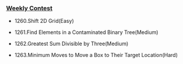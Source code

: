 ### [Weekly Contest](https://leetcode.com/contest/weekly-contest-163)

- 1260.Shift 2D Grid(Easy)

- 1261.Find Elements in a Contaminated Binary Tree(Medium)

- 1262.Greatest Sum Divisible by Three(Medium)

- 1263.Minimum Moves to Move a Box to Their Target Location(Hard)
